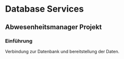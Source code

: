 # Database Services
## Abwesenheitsmanager Projekt
### Einführung
Verbindung zur Datenbank und bereitstellung der Daten. 